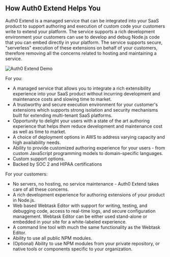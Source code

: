 ## How Auth0 Extend Helps You  

Auth0 Extend is a managed service that can be integrated into your SaaS product to support authoring and execution of custom code your customers write to extend your platform. The service supports a rich development environment your customers can use to develop and debug Node.js code that you can embed directly in your platform. The service supports secure, "serverless" execution of these extensions on behalf of your customers, therefore removing all the concerns related to hosting and maintaining a service. 

![Auth0 Extend Demo](https://cloud.githubusercontent.com/assets/822369/23878002/3b915180-0802-11e7-9b92-b84577a6c385.png)

For you: 

* A managed service that allows you to integrate a rich extensibility experience into your SaaS product without incurring development and maintenance costs and slowing time to market.  
* A trustworthy and secure execution environment for your customer's extensions which supports strong isolation and security mechanisms built for extending multi-tenant SaaS platforms.  
* Opportunity to delight your users with a state of the art authoring experience that helps *them* reduce development and maintenance cost as well as time to market.  
* A choice of deployment options in AWS to address varying capacity and high availability needs. 
* Ability to provide customized authoring experience for your users - from custom JavaScript programming models to domain-specific languages. 
* Custom support options. 
* Backed by SOC 2 and HIPAA certifications 

For your customers: 

* No servers, no hosting, no service maintenance - Auth0 Extend takes care of all these concerns. 
* A rich development experience for authoring extensions of your product in Node.js. 
* Web based Webtask Editor with support for writing, testing, and debugging code, access to real-time logs, and secure configuration management. Webtask Editor can be either used stand-alone or embedded in your site for a white-labeled experience. 
* A command line tool with much the same functionality as the Webtask Editor. 
* Ability to use all public NPM modules. 
* (Optional) Ability to use NPM modules from your private repository, or native tools or components specific to your organization. 